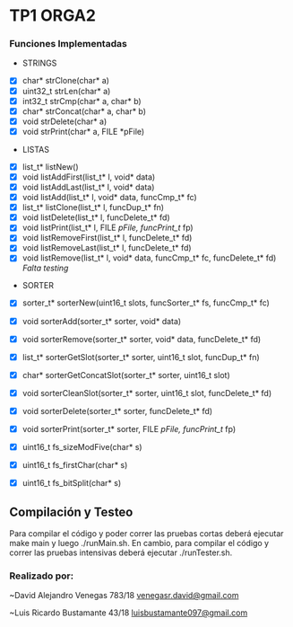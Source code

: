 # TP1 ORGA2

### Funciones Implementadas
- STRINGS
- [x] char* strClone(char* a)
- [x] uint32_t strLen(char* a)
- [x] int32_t strCmp(char* a, char* b)
- [x] char* strConcat(char* a, char* b)
- [x] void strDelete(char* a)
- [x] void strPrint(char* a, FILE *pFile)
- LISTAS
- [x] list_t* listNew()
- [x] void listAddFirst(list_t* l, void* data)
- [x] void listAddLast(list_t* l, void* data)
- [x] void listAdd(list_t* l, void* data, funcCmp_t* fc)
- [x] list_t* listClone(list_t* l, funcDup_t* fn)
- [x] void listDelete(list_t* l, funcDelete_t* fd)
- [x] void listPrint(list_t* l, FILE *pFile, funcPrint_t* fp)
- [x] void listRemoveFirst(list_t* l, funcDelete_t* fd)
- [x] void listRemoveLast(list_t* l, funcDelete_t* fd) 
- [x] void listRemove(list_t* l, void* data, funcCmp_t* fc, funcDelete_t* fd) *Falta testing*
- SORTER 
- [x] sorter_t* sorterNew(uint16_t slots, funcSorter_t* fs, funcCmp_t* fc)
- [x] void sorterAdd(sorter_t* sorter, void* data)
- [x] void sorterRemove(sorter_t* sorter, void* data, funcDelete_t* fd)
- [x] list_t* sorterGetSlot(sorter_t* sorter, uint16_t slot, funcDup_t* fn)
- [x] char* sorterGetConcatSlot(sorter_t* sorter, uint16_t slot)
- [x] void sorterCleanSlot(sorter_t* sorter, uint16_t slot, funcDelete_t* fd)
- [x] void sorterDelete(sorter_t* sorter, funcDelete_t* fd)
- [x] void sorterPrint(sorter_t* sorter, FILE *pFile, funcPrint_t* fp)
- [x] uint16_t fs_sizeModFive(char* s)
- [x] uint16_t fs_firstChar(char* s)
- [x] uint16_t fs_bitSplit(char* s)



## Compilación y Testeo

Para compilar el código y poder correr las pruebas cortas deberá ejecutar make main y luego
./runMain.sh. En cambio, para compilar el código y correr las pruebas intensivas deberá ejecutar
./runTester.sh.

### Realizado por:

~David Alejandro Venegas 783/18 venegasr.david@gmail.com

~Luis Ricardo Bustamante 43/18 luisbustamante097@gmail.com 

